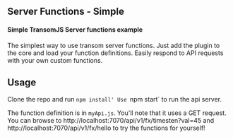 ## Server Functions - Simple
#### Simple TransomJS Server functions example

The simplest way to use transom server functions. Just add the plugin to the core and load your function definitions.
Easily respond to API requests with your own custom functions.

## Usage
Clone the repo and run `npm install'
Use `npm start` to run the api server. 

The function definition is in `myApi.js`. You'll note that it uses a GET request.
You can browse to http://localhost:7070/api/v1/fx/timesten?val=45 and http://localhost:7070/api/v1/fx/hello to try the functions for yourself!


